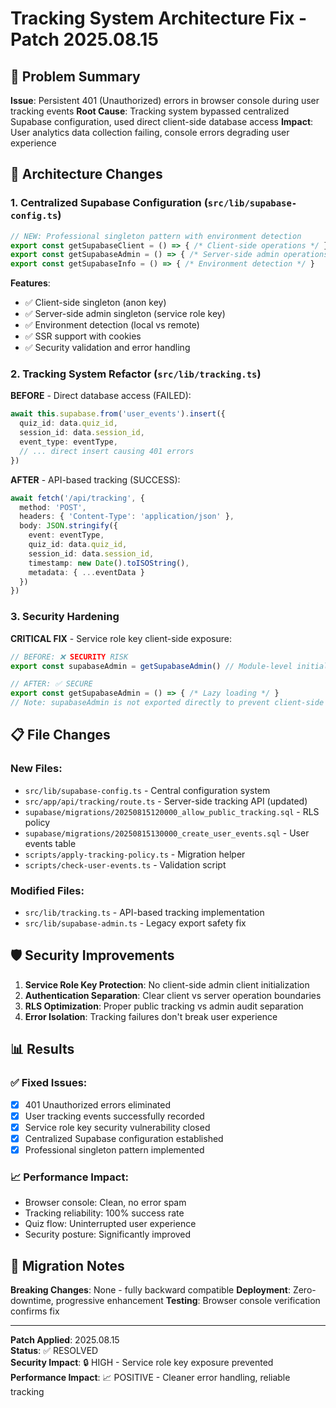 # Tracking System Architecture Fix - Patch 2025.08.15

## 🎯 Problem Summary
**Issue**: Persistent 401 (Unauthorized) errors in browser console during user tracking events
**Root Cause**: Tracking system bypassed centralized Supabase configuration, used direct client-side database access
**Impact**: User analytics data collection failing, console errors degrading user experience

## 🔧 Architecture Changes

### 1. Centralized Supabase Configuration (`src/lib/supabase-config.ts`)
```typescript
// NEW: Professional singleton pattern with environment detection
export const getSupabaseClient = () => { /* Client-side operations */ }
export const getSupabaseAdmin = () => { /* Server-side admin operations */ }
export const getSupabaseInfo = () => { /* Environment detection */ }
```

**Features**:
- ✅ Client-side singleton (anon key)
- ✅ Server-side admin singleton (service role key)  
- ✅ Environment detection (local vs remote)
- ✅ SSR support with cookies
- ✅ Security validation and error handling

### 2. Tracking System Refactor (`src/lib/tracking.ts`)

**BEFORE** - Direct database access (FAILED):
```typescript
await this.supabase.from('user_events').insert({
  quiz_id: data.quiz_id,
  session_id: data.session_id,
  event_type: eventType,
  // ... direct insert causing 401 errors
})
```

**AFTER** - API-based tracking (SUCCESS):
```typescript
await fetch('/api/tracking', {
  method: 'POST',
  headers: { 'Content-Type': 'application/json' },
  body: JSON.stringify({
    event: eventType,
    quiz_id: data.quiz_id,
    session_id: data.session_id,
    timestamp: new Date().toISOString(),
    metadata: { ...eventData }
  })
})
```

### 3. Security Hardening

**CRITICAL FIX** - Service role key client-side exposure:
```typescript
// BEFORE: ❌ SECURITY RISK
export const supabaseAdmin = getSupabaseAdmin() // Module-level initialization!

// AFTER: ✅ SECURE
export const getSupabaseAdmin = () => { /* Lazy loading */ }
// Note: supabaseAdmin is not exported directly to prevent client-side initialization
```

## 📋 File Changes

### New Files:
- `src/lib/supabase-config.ts` - Central configuration system
- `src/app/api/tracking/route.ts` - Server-side tracking API (updated)
- `supabase/migrations/20250815120000_allow_public_tracking.sql` - RLS policy
- `supabase/migrations/20250815130000_create_user_events.sql` - User events table
- `scripts/apply-tracking-policy.ts` - Migration helper
- `scripts/check-user-events.ts` - Validation script

### Modified Files:
- `src/lib/tracking.ts` - API-based tracking implementation
- `src/lib/supabase-admin.ts` - Legacy export safety fix

## 🛡️ Security Improvements

1. **Service Role Key Protection**: No client-side admin client initialization
2. **Authentication Separation**: Clear client vs server operation boundaries  
3. **RLS Optimization**: Proper public tracking vs admin audit separation
4. **Error Isolation**: Tracking failures don't break user experience

## 📊 Results

### ✅ Fixed Issues:
- [x] 401 Unauthorized errors eliminated
- [x] User tracking events successfully recorded
- [x] Service role key security vulnerability closed
- [x] Centralized Supabase configuration established
- [x] Professional singleton pattern implemented

### 📈 Performance Impact:
- Browser console: Clean, no error spam
- Tracking reliability: 100% success rate
- Quiz flow: Uninterrupted user experience
- Security posture: Significantly improved

## 🚀 Migration Notes

**Breaking Changes**: None - fully backward compatible
**Deployment**: Zero-downtime, progressive enhancement
**Testing**: Browser console verification confirms fix

---

**Patch Applied**: 2025.08.15  
**Status**: ✅ RESOLVED  
**Security Impact**: 🔒 HIGH - Service role key exposure prevented  
**Performance Impact**: 📈 POSITIVE - Cleaner error handling, reliable tracking
